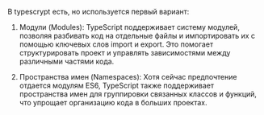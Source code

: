 В typescrypt есть, но используется первый вариант:

1. Модули (Modules): TypeScript поддерживает систему модулей, позволяя разбивать код на отдельные файлы и импортировать их с помощью ключевых слов import и export. Это помогает структурировать проект и управлять зависимостями между различными частями кода.

2. Пространства имен (Namespaces): Хотя сейчас предпочтение отдается модулям ES6, TypeScript также поддерживает пространства имен для группировки связанных классов и функций, что упрощает организацию кода в больших проектах.
